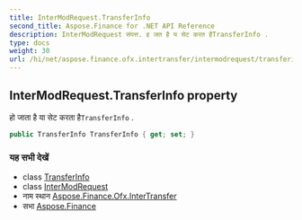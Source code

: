 ```yaml
---
title: InterModRequest.TransferInfo
second_title: Aspose.Finance for .NET API Reference
description: InterModRequest संपत्त. ह जत है य सेट करत हैTransferInfo .
type: docs
weight: 30
url: /hi/net/aspose.finance.ofx.intertransfer/intermodrequest/transferinfo/
---
```

## InterModRequest.TransferInfo property

हो जाता है या सेट करता है`TransferInfo` .

```csharp
public TransferInfo TransferInfo { get; set; }
```

### यह सभी देखें

* class [TransferInfo](../../../aspose.finance.ofx/transferinfo/)
* class [InterModRequest](../)
* नाम स्थान [Aspose.Finance.Ofx.InterTransfer](../../intermodrequest/)
* सभा [Aspose.Finance](../../../)


